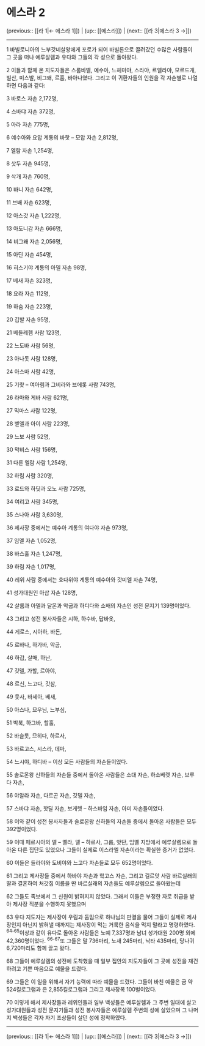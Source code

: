 # 에스라 2

(previous:: [[라 1|← 에스라 1]]) | (up:: [[에스라]]) | (next:: [[라 3|에스라 3 →]])

***




1 
바빌로니아의 느부갓네살왕에게 포로가 되어 바빌론으로 끌려갔던 수많은 사람들이 그 곳을 떠나 예루살렘과 유다와 그들의 각 성으로 돌아왔다. 



2 
이들과 함께 온 지도자들은 스룹바벨, 예수아, 느헤미야, 스라야, 르엘라야, 모르드개, 빌산, 미스발, 비그왜, 르훔, 바아나였다. 그리고 이 귀환자들의 인원을 각 자손별로 나열하면 다음과 같다: 



3 
바로스 자손 2,172명, 



4 
스바댜 자손 372명, 



5 
아라 자손 775명, 



6 
예수아와 요압 계통의 바핫 – 모압 자손 2,812명, 



7 
엘람 자손 1,254명, 



8 
삿두 자손 945명, 



9 
삭개 자손 760명, 



10 
바니 자손 642명, 



11 
브배 자손 623명, 



12 
아스갓 자손 1,222명, 



13 
아도니감 자손 666명, 



14 
비그왜 자손 2,056명, 



15 
아딘 자손 454명, 



16 
히스기야 계통의 아델 자손 98명, 



17 
베새 자손 323명, 



18 
요라 자손 112명, 



19 
하숨 자손 223명, 



20 
깁발 자손 95명, 



21 
베들레헴 사람 123명, 



22 
느도바 사람 56명, 



23 
아나돗 사람 128명, 



24 
아스마 사람 42명, 



25 
기럇 – 여아림과 그비라와 브에롯 사람 743명, 



26 
라마와 게바 사람 621명, 



27 
믹마스 사람 122명, 



28 
벧엘과 아이 사람 223명, 



29 
느보 사람 52명, 



30 
막비스 사람 156명, 



31 
다른 엘람 사람 1,254명, 



32 
하림 사람 320명, 



33 
로드와 하딧과 오노 사람 725명, 



34 
여리고 사람 345명, 



35 
스나아 사람 3,630명, 



36 
제사장 중에서는 예수아 계통의 여다야 자손 973명, 



37 
임멜 자손 1,052명, 



38 
바스훌 자손 1,247명, 



39 
하림 자손 1,017명, 



40 
레위 사람 중에서는 호다위야 계통의 예수아와 갓미엘 자손 74명, 



41 
성가대원인 아삽 자손 128명, 



42 
살룸과 아델과 달몬과 악굽과 하디다와 소배의 자손인 성전 문지기 139명이었다. 



43 
그리고 성전 봉사자들은 시하, 하수바, 답바옷, 



44 
게로스, 시아하, 바돈, 



45 
르바나, 하가바, 악굽, 



46 
하갑, 살매, 하난, 



47 
깃델, 가할, 르아야, 



48 
르신, 느고다, 갓삼, 



49 
웃사, 바세아, 베새, 



50 
아스나, 므우님, 느부심, 



51 
박북, 하그바, 할훌, 



52 
바슬룻, 므히다, 하르사, 



53 
바르고스, 시스라, 데마, 



54 
느시야, 하디바 – 이상 모든 사람들의 자손들이었다. 



55 
솔로몬왕 신하들의 자손들 중에서 돌아온 사람들은 소대 자손, 하소베렛 자손, 브루다 자손, 



56 
야알라 자손, 다르곤 자손, 깃델 자손, 



57 
스바댜 자손, 핫딜 자손, 보게렛 – 하스바임 자손, 아미 자손들이었다. 



58 
이와 같이 성전 봉사자들과 솔로몬왕 신하들의 자손들 중에서 돌아온 사람들은 모두 392명이었다. 



59 
이때 페르시아의 델 – 멜라, 델 – 하르사, 그룹, 앗단, 임멜 지방에서 예루살렘으로 돌아온 다른 집단도 있었으나 그들이 실제로 이스라엘 자손이라는 확실한 증거가 없었다. 



60 
이들은 들라야와 도비야와 느고다 자손들로 모두 652명이었다. 



61 
그리고 제사장들 중에서 하바야 자손과 학고스 자손, 그리고 길르앗 사람 바르실래의 딸과 결혼하여 처갓집 이름을 딴 바르실래의 자손들도 예루살렘으로 돌아왔는데 



62 
그들도 족보에서 그 신원이 밝혀지지 않았다. 그래서 이들은 부정한 자로 취급을 받아 제사장 직분을 수행하지 못했으며 



63 
유다 지도자는 제사장이 우림과 둠밈으로 하나님의 판결을 물어 그들이 실제로 제사장인지 아닌지 밝혀낼 때까지는 제사장이 먹는 거룩한 음식을 먹지 말라고 명령하였다. <sup class="versenum">64-65</sup>이상과 같이 유다로 돌아온 사람들은 노예 7,337명과 남녀 성가대원 200명 외에 42,360명이었다. <sup class="versenum">66-67</sup>또 그들은 말 736마리, 노새 245마리, 낙타 435마리, 당나귀 6,720마리도 함께 끌고 왔다. 



68 
그들이 예루살렘의 성전에 도착했을 때 일부 집안의 지도자들이 그 곳에 성전을 재건하려고 기쁜 마음으로 예물을 드렸다. 



69 
그들은 이 일을 위해서 자기 능력에 따라 예물을 드렸다. 그들이 바친 예물은 금 약 524킬로그램과 은 2,855킬로그램과 그리고 제사장복 100벌이었다. 



70 
이렇게 해서 제사장들과 레위인들과 일부 백성들은 예루살렘과 그 주변 일대에 살고 성가대원들과 성전 문지기들과 성전 봉사자들은 예루살렘 주변의 성에 살았으며 그 나머지 백성들은 각자 자기 조상들이 살던 성에 정착하였다.

***

(previous:: [[라 1|← 에스라 1]]) | (up:: [[에스라]]) | (next:: [[라 3|에스라 3 →]])
